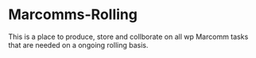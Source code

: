 # Marcomms-Rolling
This is a place to produce, store and collborate on all wp Marcomm tasks that are needed on a ongoing rolling basis. 
